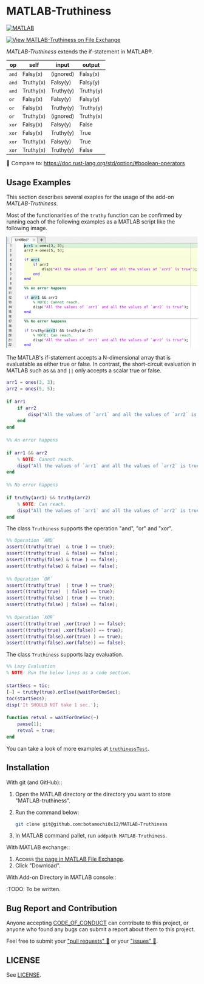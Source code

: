 MATLAB-Truthiness
=================

[![MATLAB](https://github.com/botamochi0x12/matlab-truthiness/actions/workflows/ci.yml/badge.svg)](https://github.com/botamochi0x12/matlab-truthiness/actions/workflows/ci.yml)

[![View MATLAB-Truthiness on File Exchange](https://www.mathworks.com/matlabcentral/images/matlab-file-exchange.svg)](https://jp.mathworks.com/matlabcentral/fileexchange/119863-matlab-truthiness)

*MATLAB-Truthiness* extends the if-statement in MATLAB®.

<!-- TODO: Add an usage example. -->

|  op   |  self     |   input   |   output  |
|-------|-----------|-----------|-----------|
| `and` | Falsy(x)  | (ignored) | Falsy(x)  |
| `and` | Truthy(x) | Falsy(y)  | Falsy(y)  |
| `and` | Truthy(x) | Truthy(y) | Truthy(y) |
| `or`  | Falsy(x)  | Falsy(y)  | Falsy(y)  |
| `or`  | Falsy(x)  | Truthy(y) | Truthy(y) |
| `or`  | Truthy(x) | (ignored) | Truthy(x) |
| `xor` | Falsy(x)  | Falsy(y)  | False     |
| `xor` | Falsy(x)  | Truthy(y) | True      |
| `xor` | Truthy(x) | Falsy(y)  | True      |
| `xor` | Truthy(x) | Truthy(y) | False     |

:memo: Compare to: <https://doc.rust-lang.org/std/option/#boolean-operators>

Usage Examples
--------------

This section describes several exaples for the usage of the add-on *MATLAB-Truthiness*.

Most of the functionarities of the `truthy` function
can be confirmed by running each of the following examples as a MATLAB script
like the following image.

![How to run a usage example](./how-to-run-examples.png)

<!-- TODO: Write what the truthiness and falseiness are. -->

The MATLAB's if-statement accepts a N-dimensional array that is evaluatable as either true or false.
In contrast, the short-circuit evaluation in MATLAB such as `&&` and `||` only accepts a scalar true or false.

```matlab
arr1 = ones(3, 3);
arr2 = ones(5, 5);

if arr1
    if arr2
        disp("All the values of `arr1` and all the values of `arr2` is true");
    end 
end

%% An error happens

if arr1 && arr2
    % NOTE: Cannot reach.
    disp("All the values of `arr1` and all the values of `arr2` is true");
end

%% No error happens

if truthy(arr1) && truthy(arr2)
    % NOTE: Can reach.
    disp("All the values of `arr1` and all the values of `arr2` is true");
end
```

The class `Truthiness` supports the operation "and", "or" and "xor".  

```matlab
%% Operation `AND`
assert((truthy(true)  & true ) == true);
assert((truthy(true)  & false) == false);
assert((truthy(false) & true ) == false);
assert((truthy(false) & false) == false);

%% Operation `OR`
assert((truthy(true)  | true ) == true);
assert((truthy(true)  | false) == true);
assert((truthy(false) | true ) == true);
assert((truthy(false) | false) == false);

%% Operation `XOR`
assert((truthy(true) .xor(true) ) == false);
assert((truthy(true) .xor(false)) == true);
assert((truthy(false).xor(true) ) == true);
assert((truthy(false).xor(false)) == false);
```

The class `Truthiness` supports lazy evaluation.

```matlab
%% Lazy Evaluation
% NOTE: Run the below lines as a code section. 

startSecs = tic;
[~] = truthy(true).orElse(@waitForOneSec);
toc(startSecs);
disp('It SHOULD NOT take 1 sec.');

function retval = waitForOneSec(~)
    pause(1);
    retval = true;
end
```

You can take a look of more examples at [`truthinessTest`](./truthinessTest.m).

Installation
------------

With git (and GitHub)::

1. Open the MATLAB directory or the directory you want to store "MATLAB-truthiness".
2. Run the command below:

    ```bash
    git clone git@github.com:botamochi0x12/MATLAB-Truthiness
    ```

3. In MATLAB command pallet, run `addpath MATLAB-Truthiness`.

With MATLAB exchange::

1. Access [the page in MATLAB File Exchange](https://jp.mathworks.com/matlabcentral/fileexchange/119863-matlab-truthiness).
2. Click "Download".

With Add-on Directory in MATLAB console::

:TODO: To be written.

Bug Report and Contribution
---------------------------

Anyone accepting [CODE_OF_CONDUCT](./.github/CODE_OF_CONDUCT.md) can contribute to this project, 
or anyone who found any bugs can submit a report about them to this project.

Feel free to submit your ["pull requests" :twisted_rightwards_arrows:](https://github.com/botamochi0x12/matlab-truthiness/pulls) or your ["issues" :speech_balloon:](https://github.com/botamochi0x12/matlab-truthiness/issues).

LICENSE
-------

See [LICENSE](./LICENSE).
